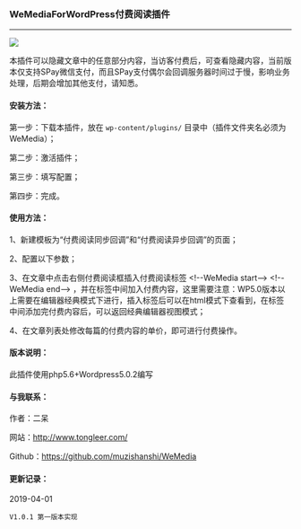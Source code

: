### WeMediaForWordPress付费阅读插件
---

<img src="https://ws3.sinaimg.cn/large/ecabade5ly1ftmeqo9d9pj20kk0583yj.jpg" />

本插件可以隐藏文章中的任意部分内容，当访客付费后，可查看隐藏内容，当前版本仅支持SPay微信支付，而且SPay支付偶尔会回调服务器时间过于慢，影响业务处理，后期会增加其他支付，请知悉。

#### 安装方法：
第一步：下载本插件，放在 `wp-content/plugins/` 目录中（插件文件夹名必须为WeMedia）；

第二步：激活插件；

第三步：填写配置；

第四步：完成。

#### 使用方法：
1、新建模板为“付费阅读同步回调”和“付费阅读异步回调”的页面；

2、配置以下参数；

3、在文章中点击右侧付费阅读框插入付费阅读标签 &lt;!--WeMedia start--> &lt;!--WeMedia end--> ，并在标签中间加入付费内容，这里需要注意：WP5.0版本以上需要在编辑器经典模式下进行，插入标签后可以在html模式下查看到，在标签中间添加完付费内容后，可以返回经典编辑器视图模式；

4、在文章列表处修改每篇的付费内容的单价，即可进行付费操作。

#### 版本说明：
此插件使用php5.6+Wordpress5.0.2编写

#### 与我联系：
作者：二呆

网站：http://www.tongleer.com/

Github：https://github.com/muzishanshi/WeMedia

#### 更新记录：
2019-04-01
	
	V1.0.1 第一版本实现